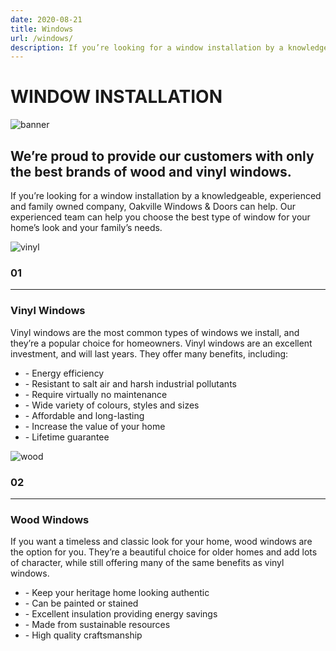 ```yaml
---
date: 2020-08-21
title: Windows
url: /windows/
description: If you’re looking for a window installation by a knowledgeable, experienced and family owned company, Oakville Windows & Doors can help. Our experienced team can help you choose the best type of window for your home’s look and your family’s needs.
---
```

<div class="content container">
    <h1 class="title">WINDOW INSTALLATION</h1>
    <div class="banner">
        <img alt="banner" src="/img/doorBanner.png" />
        <h2>We’re proud to provide our customers with only the best brands of wood and vinyl windows.</h2>
    </div>
    <div class="description">
        <p>
            If you’re looking for a window installation by a knowledgeable, experienced and family owned
            company, Oakville Windows & Doors can help. Our experienced team can help you choose the best type of
            window for your home’s look and your family’s needs.
        </p>
    </div>
    <div id="windowTypes" class="servicesOffered">
            <div id="vinylDiv" class="item">
                <div class="imageContainer left">
                    <img src="/img/window1.png" alt="vinyl" class="example" />
                </div>
                <div id="vinylDesc" class="descriptionContainer right">
                    <div id="vinylHeader">
                        <h3 class="Services">01</h3>
                        <hr class="Services" />
                        <h3 class="Services">Vinyl Windows</h3>
                    </div>
                    <p>
                        Vinyl windows are the most common types of windows we install, and
                        they’re a popular choice for homeowners. Vinyl windows are an excellent
                        investment, and will last years. They offer many benefits, including:
                    </p>
                    <ul id="vinylList" class="hyphen">
                        <li>- Energy efficiency</li>
                        <li>- Resistant to salt air and harsh industrial pollutants</li>
                        <li>- Require virtually no maintenance</li>
                        <li>- Wide variety of colours, styles and sizes</li>
                        <li>- Affordable and long-lasting</li>
                        <li>- Increase the value of your home</li>
                        <li>- Lifetime guarantee</li>
                    </ul>
                </div>
            </div>
            <div id="woodDiv" class="item">
                <div class="imageContainer right">
                    <img src="/img/window2.png" alt="wood" class="example" />
                </div>
                <div id="woodDesc" class="descriptionContainer left">
                    <div id="woodHeader">
                        <h3 class="Services">02</h3>
                        <hr class="Services" />
                        <h3 class="Services">Wood Windows</h3>
                    </div>
                    <p>
                        If you want a timeless and classic look for your home, wood
                        windows are the option for you. They’re a beautiful choice
                        for older homes and add lots of character, while still
                        offering many of the same benefits as vinyl windows.
                    </p>
                    <ul id="woodList" class="hyphen">
                        <li>- Keep your heritage home looking authentic</li>
                        <li>- Can be painted or stained</li>
                        <li>- Excellent insulation providing energy savings</li>
                        <li>- Made from sustainable resources</li>
                        <li>- High quality craftsmanship</li>
                    </ul>
                </div>
            </div>
        </div>
    </div>
</div>